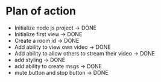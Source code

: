 # Plan of action

- Initialize node js project							-> DONE
- Initialize first view									-> DONE
- Create a room id										-> DONE
- Add ability to view own video							-> DONE
- Add ability to allow others to stream their video		-> DONE
- add styling											-> DONE
- add ability to create msgs							-> DONE
- mute button and stop button							-> DONE